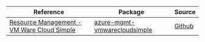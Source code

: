 | Reference | Package | Source |
|---|---|---|
|[Resource Management - VM Ware Cloud Simple](mgmt-vmwarecloudsimple-readme.md)|[azure-mgmt-vmwarecloudsimple](https://pypi.org/project/azure-mgmt-vmwarecloudsimple)|[Github](https://github.com/Azure/azure-sdk-for-python/blob/main/sdk/compute/azure-mgmt-vmwarecloudsimple)|
